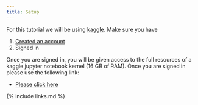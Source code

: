 ```yaml
---
title: Setup
---
```

For this tutorial we will be using [kaggle](https://www.kaggle.com/). Make sure you have

1. [Created an account](https://www.kaggle.com/account/login?phase=startRegisterTab&returnUrl=%2F)
2. Signed in

Once you are signed in, you will be given access to the full resources of a kaggle jupyter notebook kernel (16 GB of RAM). Once you are signed in please use the following link:

* [Please click here](https://www.kaggle.com/kernels/fork-version/38835290)


{% include links.md %}

